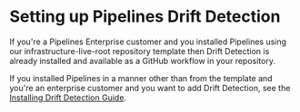 
# Setting up Pipelines Drift Detection

If you're a Pipelines Enterprise customer and you installed Pipelines using our infrastructure-live-root repository template then Drift Detection is already installed and available as a GitHub workflow in your repository.

If you installed Pipelines in a manner other than from the template and you're an enterprise customer and you want to add Drift Detection, see the [Installing Drift Detection Guide](/2.0/docs/pipelines/guides/installing-drift-detection.md).
